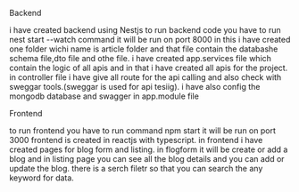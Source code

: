 
Backend

i have created backend using Nestjs to run backend code you have to run nest start --watch command  it will be run on port 8000
in this i have created one folder wichi  name is article folder and that file contain the databashe schema file,dto file and othe file. 
i have created app.services file which contain the logic of all apis and in that i have created all apis for the project.
in controller file i have give all route for the api calling and also check with sweggar tools.(sweggar is used for api tesiig).
i have also config the mongodb database and swagger in app.module file


Frontend

to run frontend you have to run command npm start
it will be run on port 3000
frontend is created in  reactjs  with typescript.
in frontend i have created pages for blog form and listing. in flogform it will be create or add a blog and
in listing page you can see all the blog details and you can add or update the blog.
there is a serch filetr so that you can search the any keyword for data.

